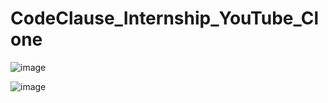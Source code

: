 # CodeClause_Internship_YouTube_Clone

![image](https://github.com/HRISHAV18/CodeClause_Internship_YouTube_Clone/assets/97503756/484cb971-fccc-4cda-8f1a-10f96381b050)

![image](https://github.com/HRISHAV18/CodeClause_Internship_YouTube_Clone/assets/97503756/90cde7d1-c447-4089-9645-425b2723b5ed)

